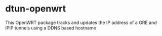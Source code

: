 # dtun-openwrt
This OpenWRT package tracks and updates the IP address of a GRE and IPIP tunnels using a DDNS based hostname
